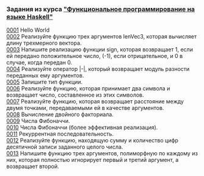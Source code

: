 ### Задания из курса ["Функциональное программирование на языке Haskell"](https://stepik.org/course/75/syllabus)   
  
[0001](src/0001.hs) Hello World  
[0002](src/0002.hs) Реализуйте функцию трех аргументов lenVec3, которая вычисляет длину трехмерного вектора.  
[0003](src/0003.hs) Напишите реализацию функции sign, которая возвращает 1, если ей передано положительное число, (-1), если отрицательное, и 0 в случае, когда передан 0.  
[0004](src/0004.hs) Реализуйте оператор |-|, который возвращает модуль разности переданных ему аргументов.  
[0005](src/0005.hs) Запишите тип функции.  
[0006](src/0006.hs) Реализуйте функцию, которая принимает два символа и возвращает число, составленное из этих символов.  
[0007](src/0007.hs) Реализуйте функцию, которая возвращает расстояние между двумя точками, передаваемыми ей в качестве аргументов.  
[0008](src/0008.hs) Вычисление двойного факториала.  
[0009](src/0009.hs) Числа Фибоначчи.  
[0010](src/0010.hs) Числа Фибоначчи (более эффективная реализация).  
[0011](src/0011.hs) Рекуррентная последовательность.  
[0012](src/0012.hs) Реализуйте функцию, находящую сумму и количество цифр десятичной записи заданного целого числа.  
[0013](src/0013.hs) Напишите функцию трех аргументов, полиморфную по каждому из них, которая полностью игнорирует первый и третий аргумент, а возвращает второй.  

